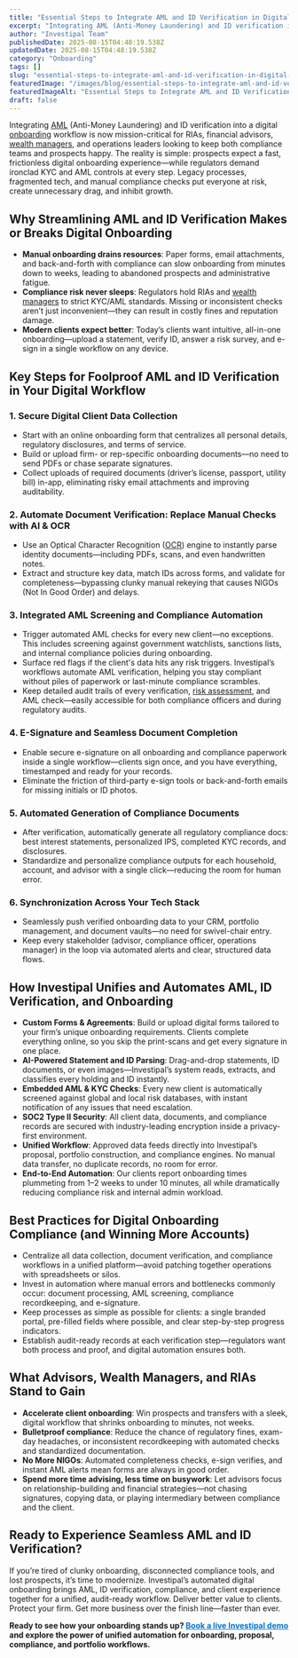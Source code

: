 ```yaml
---
title: "Essential Steps to Integrate AML and ID Verification in Digital Advisor Onboarding Workflows"
excerpt: "Integrating AML (Anti-Money Laundering) and ID verification into a digital onboarding workflow is now mission-critical for RIAs, financial advisors, wealth managers , and operations leaders looking to keep both."
author: "Investipal Team"
publishedDate: 2025-08-15T04:48:19.538Z
updatedDate: 2025-08-15T04:48:19.538Z
category: "Onboarding"
tags: []
slug: "essential-steps-to-integrate-aml-and-id-verification-in-digital-advisor-onboarding-workflows"
featuredImage: "/images/blog/essential-steps-to-integrate-aml-and-id-verification-in-digital-advisor-onboarding-workflows__hero.png"
featuredImageAlt: "Essential Steps to Integrate AML and ID Verification in Digital Advisor Onboarding Workflows"
draft: false
---
```

<p>
Integrating <a rel="noopener noreferrer" target="_blank" href="https://www.finra.org/rules-guidance/key-topics/anti-money-laundering">AML</a> (Anti-Money Laundering) and ID verification into a digital <a href="/blog/category/onboarding">onboarding</a> workflow is now mission-critical for RIAs, financial advisors, <a href="/segments/wealth-managers">wealth managers</a>, and operations leaders looking to keep both compliance teams and prospects happy. The reality is simple: prospects expect a fast, frictionless digital onboarding experience—while regulators demand ironclad KYC and AML controls at every step. Legacy processes, fragmented tech, and manual compliance checks put everyone at risk, create unnecessary drag, and inhibit growth.
</p>

<h2>Why Streamlining AML and ID Verification Makes or Breaks Digital Onboarding</h2>
<ul><li><strong>Manual onboarding drains resources</strong>: Paper forms, email attachments, and back-and-forth with compliance can slow onboarding from minutes down to weeks, leading to abandoned prospects and administrative fatigue.</li><li><strong>Compliance risk never sleeps</strong>: Regulators hold RIAs and <a href="/segments/wealth-managers">wealth managers</a> to strict KYC/AML standards. Missing or inconsistent checks aren’t just inconvenient—they can result in costly fines and reputation damage.</li><li><strong>Modern clients expect better</strong>: Today’s clients want intuitive, all-in-one onboarding—upload a statement, verify ID, answer a risk survey, and e-sign in a single workflow on any device.</li></ul>

<h2>Key Steps for Foolproof AML and ID Verification in Your Digital Workflow</h2>

<h3>1. Secure Digital Client Data Collection</h3>
<ul><li>Start with an online onboarding form that centralizes all personal details, regulatory disclosures, and terms of service.</li><li>Build or upload firm- or rep-specific onboarding documents—no need to send PDFs or chase separate signatures.</li><li>Collect uploads of required documents (driver’s license, passport, utility bill) in-app, eliminating risky email attachments and improving auditability.</li></ul>

<h3>2. Automate Document Verification: Replace Manual Checks with AI & OCR</h3>
<ul><li>Use an Optical Character Recognition (<a href="/features/automated-statement-scanner">OCR</a>) engine to instantly parse identity documents—including PDFs, scans, and even handwritten notes.</li><li>Extract and structure key data, match IDs across forms, and validate for completeness—bypassing clunky manual rekeying that causes NIGOs (Not In Good Order) and delays.</li></ul>

<h3>3. Integrated AML Screening and Compliance Automation</h3>
<ul><li>Trigger automated AML checks for every new client—no exceptions. This includes screening against government watchlists, sanctions lists, and internal compliance policies during onboarding.</li><li>Surface red flags if the client's data hits any risk triggers. Investipal’s workflows automate AML verification, helping you stay compliant without piles of paperwork or last-minute compliance scrambles.</li><li>Keep detailed audit trails of every verification, <a href="/features/risk-management">risk assessment</a>, and AML check—easily accessible for both compliance officers and during regulatory audits.</li></ul>

<h3>4. E-Signature and Seamless Document Completion</h3>
<ul><li>Enable secure e-signature on all onboarding and compliance paperwork inside a single workflow—clients sign once, and you have everything, timestamped and ready for your records.</li><li>Eliminate the friction of third-party e-sign tools or back-and-forth emails for missing initials or ID photos.</li></ul>

<h3>5. Automated Generation of Compliance Documents</h3>
<ul><li>After verification, automatically generate all regulatory compliance docs: best interest statements, personalized IPS, completed KYC records, and disclosures.</li><li>Standardize and personalize compliance outputs for each household, account, and advisor with a single click—reducing the room for human error.</li></ul>

<h3>6. Synchronization Across Your Tech Stack</h3>
<ul><li>Seamlessly push verified onboarding data to your CRM, portfolio management, and document vaults—no need for swivel-chair entry.</li><li>Keep every stakeholder (advisor, compliance officer, operations manager) in the loop via automated alerts and clear, structured data flows.</li></ul>

<h2>How Investipal Unifies and Automates AML, ID Verification, and Onboarding</h2>
<ul><li><strong>Custom Forms & Agreements</strong>: Build or upload digital forms tailored to your firm’s unique onboarding requirements. Clients complete everything online, so you skip the print-scans and get every signature in one place.</li><li><strong>AI-Powered Statement and ID Parsing</strong>: Drag-and-drop statements, ID documents, or even images—Investipal’s system reads, extracts, and classifies every holding and ID instantly.</li><li><strong>Embedded AML & KYC Checks</strong>: Every new client is automatically screened against global and local risk databases, with instant notification of any issues that need escalation.</li><li><strong>SOC2 Type II Security</strong>: All client data, documents, and compliance records are secured with industry-leading encryption inside a privacy-first environment.</li><li><strong>Unified Workflow</strong>: Approved data feeds directly into Investipal’s proposal, portfolio construction, and compliance engines. No manual data transfer, no duplicate records, no room for error.</li><li><strong>End-to-End Automation</strong>: Our clients report onboarding times plummeting from 1–2 weeks to under 10 minutes, all while dramatically reducing compliance risk and internal admin workload.</li></ul>

<h2>Best Practices for Digital Onboarding Compliance (and Winning More Accounts)</h2>
<ul><li>Centralize all data collection, document verification, and compliance workflows in a unified platform—avoid patching together operations with spreadsheets or silos.</li><li>Invest in automation where manual errors and bottlenecks commonly occur: document processing, AML screening, compliance recordkeeping, and e-signature.</li><li>Keep processes as simple as possible for clients: a single branded portal, pre-filled fields where possible, and clear step-by-step progress indicators.</li><li>Establish audit-ready records at each verification step—regulators want both process and proof, and digital automation ensures both.</li></ul>

<h2>What Advisors, Wealth Managers, and RIAs Stand to Gain</h2>
<ul><li><strong>Accelerate client onboarding</strong>: Win prospects and transfers with a sleek, digital workflow that shrinks onboarding to minutes, not weeks.</li><li><strong>Bulletproof compliance</strong>: Reduce the chance of regulatory fines, exam-day headaches, or inconsistent recordkeeping with automated checks and standardized documentation.</li><li><strong>No More NIGOs</strong>: Automated completeness checks, e-sign verifies, and instant AML alerts mean forms are always in good order.</li><li><strong>Spend more time advising, less time on busywork</strong>: Let advisors focus on relationship-building and financial strategies—not chasing signatures, copying data, or playing intermediary between compliance and the client.</li></ul>

<h2>Ready to Experience Seamless AML and ID Verification?</h2>
<p>If you’re tired of clunky onboarding, disconnected compliance tools, and lost prospects, it’s time to modernize. Investipal’s automated digital onboarding brings AML, ID verification, compliance, and client experience together for a unified, audit-ready workflow. Deliver better value to clients. Protect your firm. Get more business over the finish line—faster than ever.</p>
<p style="font-weight:bold;">Ready to see how your onboarding stands up? <a href="/book-demo" style="color:#0072CE;">Book a live Investipal demo</a> and explore the power of unified automation for onboarding, proposal, compliance, and portfolio workflows.</p>
